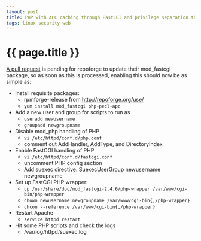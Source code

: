 ```yaml
---
layout: post
title: PHP with APC caching through FastCGI and privilege separation through SuExec running under SELinux on RHEL 5
tags: linux security web
---
```


# {{ page.title }}

[A pull request](https://github.com/repoforge/rpms/pull/165) is pending for repoforge to update their mod_fastcgi package, so as soon as this is processed, enabling this should now be as simple as:

* Install requisite packages:
  * rpmforge-release from <http://repoforge.org/use/>
  * `yum install mod_fastcgi php-pecl-apc`
* Add a new user and group for scripts to run as
  * `useradd newusername`
  * `groupadd newgroupname`
* Disable mod_php handling of PHP
  * `vi /etc/httpd/conf.d/php.conf`
  * comment out AddHandler, AddType, and DirectoryIndex
* Enable FastCGI handling of PHP
  * `vi /etc/httpd/conf.d/fastcgi.conf`
  * uncomment PHP config section
  * Add suexec directive: SuexecUserGroup newusername newgroupname
* Set up FastCGI PHP wrapper:
  * `cp /usr/share/doc/mod_fastcgi-2.4.6/php-wrapper /var/www/cgi-bin/php-wrapper`
  * `chown newusername:newgroupname /var/www/cgi-bin{,/php-wrapper}`
  * `chcon --reference /var/www/cgi-bin{,/php-wrapper}`
* Restart Apache
  * `service httpd restart`
* Hit some PHP scripts and check the logs
  * /var/log/httpd/suexec.log
